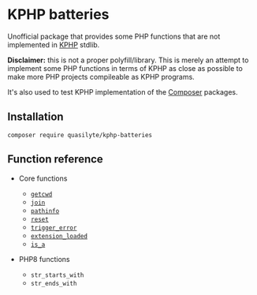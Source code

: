 # KPHP batteries

Unofficial package that provides some PHP functions that are not implemented in [KPHP](https://github.com/VKCOM/kphp/) stdlib.

**Disclaimer:** this is not a proper polyfill/library. This is merely an attempt to implement some PHP functions in terms of KPHP
as close as possible to make more PHP projects compileable as KPHP programs.

It's also used to test KPHP implementation of the [Composer](https://getcomposer.org/) packages.

## Installation

```
composer require quasilyte/kphp-batteries
```

## Function reference

* Core functions
  * [`getcwd`](https://www.php.net/manual/en/function.getcwd.php)
  * [`join`](https://www.php.net/manual/en/function.join.php)
  * [`pathinfo`](https://www.php.net/manual/en/function.pathinfo.php)
  * [`reset`](https://www.php.net/manual/en/function.reset.php)
  * [`trigger_error`](https://www.php.net/manual/en/function.trigger-error.php)
  * [`extension_loaded`](https://www.php.net/manual/en/function.extension-loaded.php)
  * [`is_a`](https://www.php.net/manual/en/function.is-a.php)

* PHP8 functions
  * `str_starts_with`
  * `str_ends_with`
